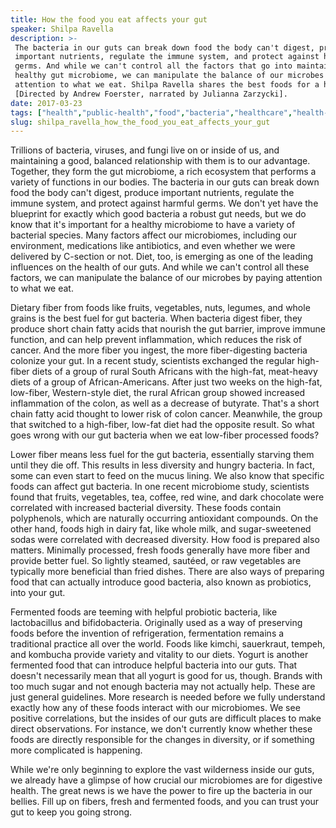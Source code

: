 ```yaml
---
title: How the food you eat affects your gut
speaker: Shilpa Ravella
description: >-
 The bacteria in our guts can break down food the body can't digest, produce
 important nutrients, regulate the immune system, and protect against harmful
 germs. And while we can't control all the factors that go into maintaining a
 healthy gut microbiome, we can manipulate the balance of our microbes by paying
 attention to what we eat. Shilpa Ravella shares the best foods for a healthy gut.
 [Directed by Andrew Foerster, narrated by Julianna Zarzycki].
date: 2017-03-23
tags: ["health","public-health","food","bacteria","healthcare","health-care","human-body","biology","animation","teded"]
slug: shilpa_ravella_how_the_food_you_eat_affects_your_gut
---
```


Trillions of bacteria, viruses, and fungi live on or inside of us, and maintaining a good,
balanced relationship with them is to our advantage. Together, they form the gut
microbiome, a rich ecosystem that performs a variety of functions in our bodies. The
bacteria in our guts can break down food the body can't digest, produce important
nutrients, regulate the immune system, and protect against harmful germs. We don't yet
have the blueprint for exactly which good bacteria a robust gut needs, but we do know
that it's important for a healthy microbiome to have a variety of bacterial species. Many
factors affect our microbiomes, including our environment, medications like antibiotics,
and even whether we were delivered by C-section or not. Diet, too, is emerging as one of
the leading influences on the health of our guts. And while we can't control all these
factors, we can manipulate the balance of our microbes by paying attention to what we
eat.

Dietary fiber from foods like fruits, vegetables, nuts, legumes, and whole grains is the
best fuel for gut bacteria. When bacteria digest fiber, they produce short chain fatty
acids that nourish the gut barrier, improve immune function, and can help prevent
inflammation, which reduces the risk of cancer. And the more fiber you ingest, the more
fiber-digesting bacteria colonize your gut. In a recent study, scientists exchanged the
regular high-fiber diets of a group of rural South Africans with the high-fat, meat-heavy
diets of a group of African-Americans. After just two weeks on the high-fat, low-fiber,
Western-style diet, the rural African group showed increased inflammation of the colon, as
well as a decrease of butyrate. That's a short chain fatty acid thought to lower risk of
colon cancer. Meanwhile, the group that switched to a high-fiber, low-fat diet had the
opposite result. So what goes wrong with our gut bacteria when we eat low-fiber processed
foods?

Lower fiber means less fuel for the gut bacteria, essentially starving them until they
die off. This results in less diversity and hungry bacteria. In fact, some can even start
to feed on the mucus lining. We also know that specific foods can affect gut bacteria. In
one recent microbiome study, scientists found that fruits, vegetables, tea, coffee, red
wine, and dark chocolate were correlated with increased bacterial diversity. These foods
contain polyphenols, which are naturally occurring antioxidant compounds. On the other
hand, foods high in dairy fat, like whole milk, and sugar-sweetened sodas were correlated
with decreased diversity. How food is prepared also matters. Minimally processed, fresh
foods generally have more fiber and provide better fuel. So lightly steamed, sautéed, or
raw vegetables are typically more beneficial than fried dishes. There are also ways of
preparing food that can actually introduce good bacteria, also known as probiotics, into
your gut.

Fermented foods are teeming with helpful probiotic bacteria, like lactobacillus and
bifidobacteria. Originally used as a way of preserving foods before the invention of
refrigeration, fermentation remains a traditional practice all over the world. Foods like
kimchi, sauerkraut, tempeh, and kombucha provide variety and vitality to our diets. Yogurt
is another fermented food that can introduce helpful bacteria into our guts. That doesn't
necessarily mean that all yogurt is good for us, though. Brands with too much sugar and
not enough bacteria may not actually help. These are just general guidelines. More
research is needed before we fully understand exactly how any of these foods interact
with our microbiomes. We see positive correlations, but the insides of our guts are
difficult places to make direct observations. For instance, we don't currently know
whether these foods are directly responsible for the changes in diversity, or if something
more complicated is happening.

While we're only beginning to explore the vast wilderness inside our guts, we already have
a glimpse of how crucial our microbiomes are for digestive health. The great news is we
have the power to fire up the bacteria in our bellies. Fill up on fibers, fresh and
fermented foods, and you can trust your gut to keep you going strong.

<!--
ad_duration=0
event="TED-Ed"
external_start_time=0
intro_duration=0
is_subtitle_required="False"
is_talk_featured="False"
language="en"
language_swap="False"
native_language="en"
number_of_related_talks=6
number_of_speakers=1
number_of_subtitled_videos=0
number_of_tags=10
number_of_talk_download_languages=25
number_of_talk_more_resources=0
number_of_talk_recommendations=0
number_of_talks_take_actions=0
post_ad_duration=0
published_timestamp="2019-04-12 17:29:32"
recording_date="2017-03-23"
speaker_is_published=0
speaker_name="Shilpa Ravella"
talk_name="How the food you eat affects your gut"
talks_tags=["health","public-health","food","bacteria","healthcare","health-care","human-body","biology","animation","teded"]
url_photo_talk="https://s3.amazonaws.com/talkstar-photos/uploads/724aaac9-9345-480d-9535-6d5b6c5a4afe/219_foodguts.jpg"
url_webpage="https://www.ted.com/talks/shilpa_ravella_how_the_food_you_eat_affects_your_gut"
video_type_name="TED-Ed Original"
-->